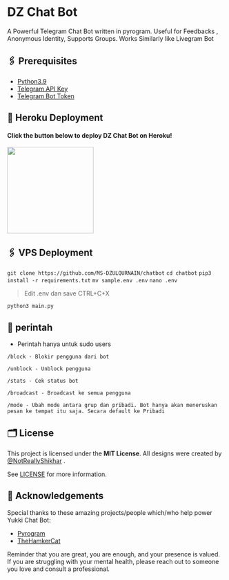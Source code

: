 # DZ Chat Bot
A Powerful Telegram Chat Bot written in pyrogram. Useful for Feedbacks , Anonymous Identity, Supports Groups. Works Similarly like Livegram Bot

## 🖇 Prerequisites

- [Python3.9](https://www.python.org/downloads/release/python-390/)
- [Telegram API Key](https://docs.pyrogram.org/intro/setup#api-keys)
- [Telegram Bot Token](https://t.me/botfather)

## 🚀 Heroku Deployment

<h4>Click the button below to deploy DZ Chat Bot on Heroku!</h4>    
<a href="https://dashboard.heroku.com/new?template=https://github.com/MS-DZULQURNAIN/chatbot"><img src="https://img.shields.io/badge/Deploy%20To%20Heroku-blueviolet?style=for-the-badge&logo=heroku" width="200""/></a>


## 🖇 VPS Deployment

```git clone https://github.com/MS-DZULQURNAIN/chatbot```
```cd chatbot```
```pip3 install -r requirements.txt```
```mv sample.env .env```
```nano .env```
> Edit .env dan save CTRL+C+X

```run
python3 main.py
```

## 🔗 perintah

- Perintah hanya untuk sudo users
```
/block - Blokir pengguna dari bot

/unblock - Unblock pengguna

/stats - Cek status bot

/broadcast - Broadcast ke semua pengguna

/mode - Ubah mode antara grup dan pribadi. Bot hanya akan meneruskan pesan ke tempat itu saja. Secara default ke Pribadi
```


## 🗂 License

This project is licensed under the **MIT License**. All designs were created by [@NotReallyShikhar](https://github.com/NotReallyShikhar) .

See [LICENSE](LICENSE) for more information.


## 🥹 Acknowledgements

Special thanks to these amazing projects/people which/who help power Yukki Chat Bot:

- [Pyrogram](https://github.com/pyrogram/pyrogram)
- [TheHamkerCat](https://github.com/TheHamkerCat)

Reminder that you are great, you are enough, and your presence is valued. If you are struggling with your mental health, please reach out to someone you love and consult a professional.
